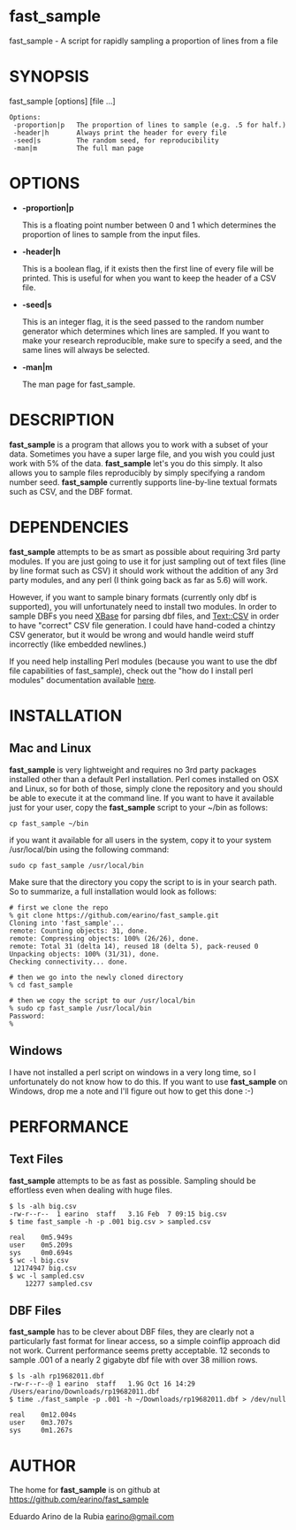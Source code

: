# fast\_sample

fast\_sample - A script for rapidly sampling a proportion of lines from a file

# SYNOPSIS

fast\_sample \[options\] \[file ...\]

    Options:
     -proportion|p   The proportion of lines to sample (e.g. .5 for half.)
     -header|h       Always print the header for every file
     -seed|s         The random seed, for reproducibility
     -man|m          The full man page

# OPTIONS

- **-proportion|p**

    This is a floating point number between 0 and 1 which determines the proportion
    of lines to sample from the input files.

- **-header|h**

    This is a boolean flag, if it exists then the first line of every file will be
    printed. This is useful for when you want to keep the header of a CSV file.

- **-seed|s**

    This is an integer flag, it is the seed passed to the random number generator
    which determines which lines are sampled. If you want to make your research
    reproducible, make sure to specify a seed, and the same lines will always
    be selected.

- **-man|m**

    The man page for fast\_sample.

# DESCRIPTION

**fast\_sample** is a program that allows you to work with a subset of your
data. Sometimes you have a super large file, and you wish you could just
work with 5% of the data. **fast\_sample** let's you do this simply. It also
allows you to sample files reproducibly by simply specifying a random
number seed. **fast\_sample** currently supports line-by-line textual 
formats such as CSV, and the DBF format.

# DEPENDENCIES

**fast\_sample** attempts to be as smart as possible about requiring 3rd
party modules. If you are just going to use it for just sampling out of
text files (line by line format such as CSV) it should work without the
addition of any 3rd party modules, and any perl (I think going back as
far as 5.6) will work.

However, if you want to sample binary formats (currently only dbf is
supported), you will unfortunately need to install two modules. In order
to sample DBFs you need [XBase](https://metacpan.org/pod/XBase) for parsing dbf files, and [Text::CSV](https://metacpan.org/pod/Text::CSV)
in order to have "correct" CSV file generation. I could have hand-coded
a chintzy CSV generator, but it would be wrong and would handle weird
stuff incorrectly (like embedded newlines.)

If you need help installing Perl modules (because you want to use the
dbf file capabilities of fast\_sample), check out the "how do I install
perl modules" documentation available [here](http://www.cpan.org/modules/INSTALL.html).

# INSTALLATION

## Mac and Linux

**fast\_sample** is very lightweight and requires no 3rd party packages
installed other than a default Perl installation. Perl comes installed
on OSX and Linux, so for both of those, simply clone the repository
and you should be able to execute it at the command line. If you 
want to have it available just for your user, copy the **fast\_sample**
script to your ~/bin as follows: 

    cp fast_sample ~/bin

if you want it available for all users in the system, copy it to your
system /usr/local/bin using the following command:

    sudo cp fast_sample /usr/local/bin

Make sure that the directory you copy the script to is in your search
path. So to summarize, a full installation would look as follows:

    # first we clone the repo
    % git clone https://github.com/earino/fast_sample.git
    Cloning into 'fast_sample'...
    remote: Counting objects: 31, done.
    remote: Compressing objects: 100% (26/26), done.
    remote: Total 31 (delta 14), reused 18 (delta 5), pack-reused 0
    Unpacking objects: 100% (31/31), done.
    Checking connectivity... done.

    # then we go into the newly cloned directory
    % cd fast_sample

    # then we copy the script to our /usr/local/bin
    % sudo cp fast_sample /usr/local/bin
    Password:
    %

## Windows

I have not installed a perl script on windows in a very long time, so
I unfortunately do not know how to do this. If you want to use 
**fast\_sample** on Windows, drop me a note and I'll figure out how to
get this done :-)

# PERFORMANCE

## Text Files

**fast\_sample** attempts to be as fast as possible. Sampling should be
effortless even when dealing with huge files.

    $ ls -alh big.csv
    -rw-r--r--  1 earino  staff   3.1G Feb  7 09:15 big.csv
    $ time fast_sample -h -p .001 big.csv > sampled.csv

    real    0m5.949s
    user    0m5.209s
    sys     0m0.694s
    $ wc -l big.csv
     12174947 big.csv
    $ wc -l sampled.csv
        12277 sampled.csv

## DBF Files

**fast\_sample** has to be clever about DBF files, they are clearly not a
particularly fast format for linear access, so a simple coinflip approach
did not work. Current performance seems pretty acceptable. 12 seconds to
sample .001 of a nearly 2 gigabyte dbf file with over 38 million rows.

    $ ls -alh rp19682011.dbf 
    -rw-r--r--@ 1 earino  staff   1.9G Oct 16 14:29 /Users/earino/Downloads/rp19682011.dbf
    $ time ./fast_sample -p .001 -h ~/Downloads/rp19682011.dbf > /dev/null

    real    0m12.004s
    user    0m3.707s
    sys     0m1.267s

# AUTHOR

The home for **fast\_sample** is on github at https://github.com/earino/fast_sample

Eduardo Arino de la Rubia <earino@gmail.com>
